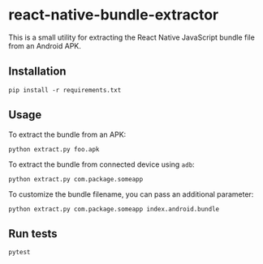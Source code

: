 # react-native-bundle-extractor

This is a small utility for extracting the React Native JavaScript bundle
file from an Android APK.

## Installation

    pip install -r requirements.txt

## Usage

To extract the bundle from an APK:

    python extract.py foo.apk

To extract the bundle from connected device using `adb`:

    python extract.py com.package.someapp

To customize the bundle filename, you can pass an additional parameter:

    python extract.py com.package.someapp index.android.bundle

## Run tests

    pytest
